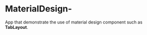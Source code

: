 # MaterialDesign-


App that demonstrate the use of material design component such as **TabLayout**.
